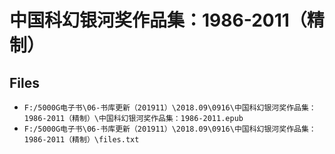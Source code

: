 # 中国科幻银河奖作品集：1986-2011（精制）

## Files

- `F:/5000G电子书\06-书库更新（201911）\2018.09\0916\中国科幻银河奖作品集：1986-2011（精制）\中国科幻银河奖作品集：1986-2011.epub`
- `F:/5000G电子书\06-书库更新（201911）\2018.09\0916\中国科幻银河奖作品集：1986-2011（精制）\files.txt`
